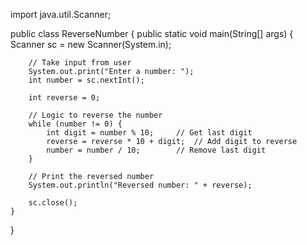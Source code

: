 import java.util.Scanner;

public class ReverseNumber {
    public static void main(String[] args) {
        Scanner sc = new Scanner(System.in);
        
        // Take input from user
        System.out.print("Enter a number: ");
        int number = sc.nextInt();
        
        int reverse = 0;

        // Logic to reverse the number
        while (number != 0) {
            int digit = number % 10;     // Get last digit
            reverse = reverse * 10 + digit;  // Add digit to reverse
            number = number / 10;        // Remove last digit
        }

        // Print the reversed number
        System.out.println("Reversed number: " + reverse);

        sc.close();
    }
}
